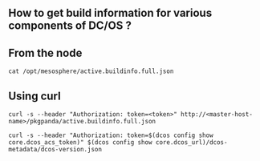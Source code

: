 ## How to get build information for various components of DC/OS ? 

## From the node
```
cat /opt/mesosphere/active.buildinfo.full.json 
```

## Using curl
```
curl -s --header "Authorization: token=<token>" http://<master-host-name>/pkgpanda/active.buildinfo.full.json
```

```
curl -s --header "Authorization: token=$(dcos config show core.dcos_acs_token)" $(dcos config show core.dcos_url)/dcos-metadata/dcos-version.json
```
